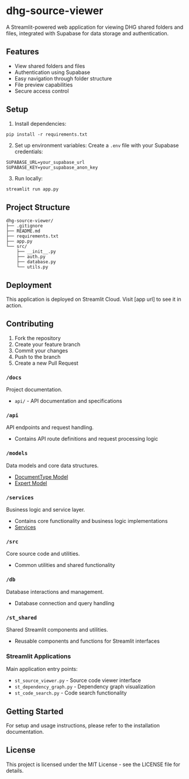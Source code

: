 # dhg-source-viewer

A Streamlit-powered web application for viewing DHG shared folders and files, integrated with Supabase for data storage and authentication.

## Features

- View shared folders and files
- Authentication using Supabase
- Easy navigation through folder structure
- File preview capabilities
- Secure access control

## Setup

1. Install dependencies:

```
pip install -r requirements.txt
```

2. Set up environment variables:
Create a `.env` file with your Supabase credentials:
```
SUPABASE_URL=your_supabase_url
SUPABASE_KEY=your_supabase_anon_key
```

3. Run locally:
```bash
streamlit run app.py
```

## Project Structure

```
dhg-source-viewer/
├── .gitignore
├── README.md
├── requirements.txt
├── app.py
└── src/
    ├── __init__.py
    ├── auth.py
    ├── database.py
    └── utils.py
```

## Deployment

This application is deployed on Streamlit Cloud. Visit [app url] to see it in action.

## Contributing

1. Fork the repository
2. Create your feature branch
3. Commit your changes
4. Push to the branch
5. Create a new Pull Request

### `/docs`
Project documentation.
- `api/` - API documentation and specifications

### `/api`
API endpoints and request handling.
- Contains API route definitions and request processing logic

### `/models`
Data models and core data structures.
- [DocumentType Model](api/models/DocumentType.md)
- [Expert Model](api/models/Expert.md)

### `/services`
Business logic and service layer.
- Contains core functionality and business logic implementations
- [Services](services/SupabaseService.md)

### `/src`
Core source code and utilities.
- Common utilities and shared functionality

### `/db`
Database interactions and management.
- Database connection and query handling

### `/st_shared`
Shared Streamlit components and utilities.
- Reusable components and functions for Streamlit interfaces

### Streamlit Applications
Main application entry points:
- `st_source_viewer.py` - Source code viewer interface
- `st_dependency_graph.py` - Dependency graph visualization
- `st_code_search.py` - Code search functionality

## Getting Started

For setup and usage instructions, please refer to the installation documentation.

## License

This project is licensed under the MIT License - see the LICENSE file for details. 